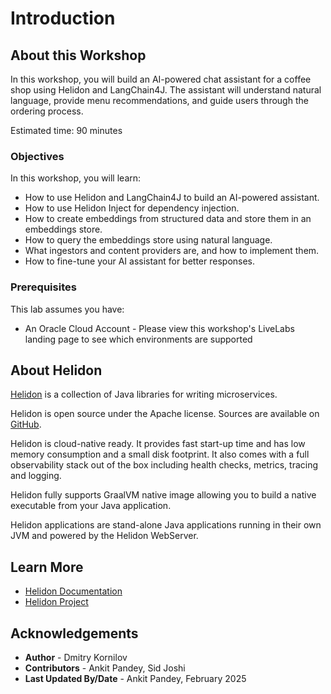 # Introduction

## About this Workshop

In this workshop, you will build an AI-powered chat assistant for a coffee shop using Helidon and LangChain4J. The assistant will understand natural language, provide menu recommendations, and guide users through the ordering process.

Estimated time: 90 minutes

### Objectives

In this workshop, you will learn:


* How to use Helidon and LangChain4J to build an AI-powered assistant.
* How to use Helidon Inject for dependency injection.
* How to create embeddings from structured data and store them in an embeddings store.
* How to query the embeddings store using natural language.
* What ingestors and content providers are, and how to implement them.
* How to fine-tune your AI assistant for better responses.

### Prerequisites
     
This lab assumes you have:

*  An Oracle Cloud Account - Please view this workshop's LiveLabs landing page to see which environments are supported

## About Helidon 

[Helidon](https://helidon.io/) is a collection of Java libraries for writing microservices.

Helidon is open source under the Apache license. Sources are available on [GitHub](https://github.com/helidon-io/helidon/tree/main).

Helidon is cloud-native ready. It provides fast start-up time and has low memory consumption and a small disk footprint. It also comes with a full observability stack out of the box including health checks, metrics, tracing and logging.

Helidon fully supports GraalVM native image allowing you to build a native executable from your Java application.

Helidon applications are stand-alone Java applications running in their own JVM and powered by the Helidon WebServer.

## Learn More

* [Helidon Documentation](https://helidon.io/docs/v4/about/doc_overview)
* [Helidon Project](https://helidon.io/)

## Acknowledgements

* **Author** - Dmitry Kornilov
* **Contributors** - Ankit Pandey, Sid Joshi
* **Last Updated By/Date** - Ankit Pandey, February 2025